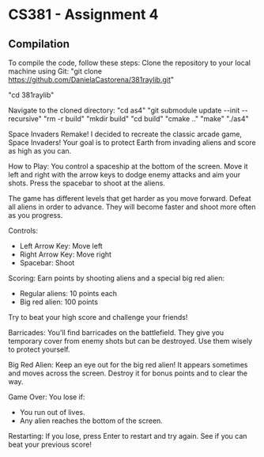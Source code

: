 # CS381 - Assignment 4

## Compilation
To compile the code, follow these steps:
Clone the repository to your local machine using Git:
"git clone https://github.com/DanielaCastorena/381raylib.git"

"cd 381raylib"

Navigate to the cloned directory:
"cd as4"
"git submodule update --init --recursive"
"rm -r build"
"mkdir build"
"cd build"
"cmake .."
"make"
"./as4"

Space Invaders Remake!
I decided to recreate the classic arcade game, Space Invaders! Your goal is to protect Earth from invading aliens and score as high as you can.

How to Play:
You control a spaceship at the bottom of the screen. Move it left and right with the arrow keys to dodge enemy attacks and aim your shots. Press the spacebar to shoot at the aliens.

The game has different levels that get harder as you move forward. Defeat all aliens in order to advance. They will become faster and shoot more often as you progress.

Controls:
- Left Arrow Key: Move left
- Right Arrow Key: Move right
- Spacebar: Shoot

Scoring:
Earn points by shooting aliens and a special big red alien:
- Regular aliens: 10 points each
- Big red alien: 100 points

Try to beat your high score and challenge your friends!

Barricades:
You'll find barricades on the battlefield. They give you temporary cover from enemy shots but can be destroyed. Use them wisely to protect yourself.

Big Red Alien:
Keep an eye out for the big red alien! It appears sometimes and moves across the screen. Destroy it for bonus points and to clear the way.

Game Over:
You lose if:
- You run out of lives.
- Any alien reaches the bottom of the screen.

Restarting:
If you lose, press Enter to restart and try again. See if you can beat your previous score!

